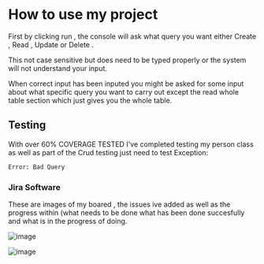 # How to use my project

First by clicking run , the console will ask what query you want either Create , Read , Update or Delete
.

This not case sensitive but does need to be typed properly or the system will not understand your input.

When correct input has been inputed you might be asked for some input about what specific query you want to carry out except the read whole table section which just gives you the whole table.

## Testing

With over 60% COVERAGE TESTED I've completed testing my person class as well as part of the Crud testing just need to test Exception:

```bash
Error: Bad Query
```
### Jira Software
These are images of my boared , the issues ive added as well as the progress within (what needs to be done what has been done succesfully and what is in the progress of doing.

![image](https://user-images.githubusercontent.com/110388242/186400798-5d2248a2-8cc6-4032-98d0-6bf6dd039e08.png)


![image](https://user-images.githubusercontent.com/110388242/186400982-98dfa966-db3e-42ca-921e-7c9bd72f1119.png)
